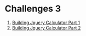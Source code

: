 # Challenges 3
1. [Building Jquery Calculator Part 1](http://codinghouse.co/blog/building-a-jquery-calculator-part-1/)
2. [Building Jquery Calculator Part 2](http://codinghouse.co/blog/building-a-jquery-calculator-part-2/)